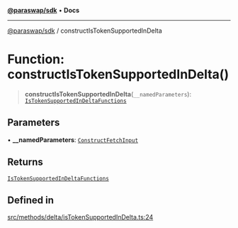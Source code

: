 [**@paraswap/sdk**](../README.md) • **Docs**

***

[@paraswap/sdk](../globals.md) / constructIsTokenSupportedInDelta

# Function: constructIsTokenSupportedInDelta()

> **constructIsTokenSupportedInDelta**(`__namedParameters`): [`IsTokenSupportedInDeltaFunctions`](../type-aliases/IsTokenSupportedInDeltaFunctions.md)

## Parameters

• **\_\_namedParameters**: [`ConstructFetchInput`](../interfaces/ConstructFetchInput.md)

## Returns

[`IsTokenSupportedInDeltaFunctions`](../type-aliases/IsTokenSupportedInDeltaFunctions.md)

## Defined in

[src/methods/delta/isTokenSupportedInDelta.ts:24](https://github.com/paraswap/paraswap-sdk/blob/master/src/methods/delta/isTokenSupportedInDelta.ts#L24)
